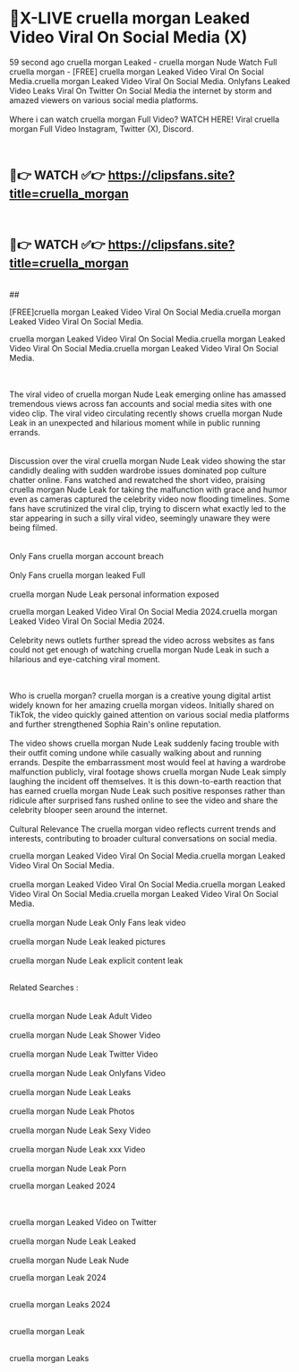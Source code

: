 # 🔴X-LIVE cruella morgan Leaked Video Viral On Social Media (X)<br>


59 second ago cruella morgan Leaked  - cruella morgan Nude  Watch Full cruella morgan - [FREE] cruella morgan Leaked Video Viral On Social Media.cruella morgan Leaked Video Viral On Social Media.   Onlyfans Leaked Video Leaks Viral On Twitter On Social Media the internet by storm and amazed viewers on various social media platforms. <br><br>
Where i can watch cruella morgan Full Video? WATCH HERE! Viral cruella morgan Full Video Instagram, Twitter (X), Discord. <br>


 <br>

##  🔴👉 WATCH ✅👉  <a href="https://clipsfans.site?title=cruella_morgan&ref=git">https://clipsfans.site?title=cruella_morgan</a> <br>
  <br>

##  🔴👉 WATCH ✅👉  <a href="https://clipsfans.site?title=cruella_morgan&ref=git">https://clipsfans.site?title=cruella_morgan</a> <br>
  <br>
  ##



[FREE]cruella morgan Leaked Video Viral On Social Media.cruella morgan Leaked Video Viral On Social Media. <br>

cruella morgan Leaked Video Viral On Social Media.cruella morgan Leaked Video Viral On Social Media.cruella morgan Leaked Video Viral On Social Media. <br>


  <br>

  <br>
The viral video of cruella morgan Nude Leak emerging online has amassed tremendous views across fan accounts and social media sites with one video clip. The viral video circulating recently shows cruella morgan Nude Leak in an unexpected and hilarious moment while in public running errands.<br>
<br>


<br>
Discussion over the viral cruella morgan Nude Leak video showing the star candidly dealing with sudden wardrobe issues dominated pop culture chatter online. Fans watched and rewatched the short video, praising cruella morgan Nude Leak for taking the malfunction with grace and humor even as cameras captured the celebrity video now flooding timelines. Some fans have scrutinized the viral clip, trying to discern what exactly led to the star appearing in such a silly viral video, seemingly unaware they were being filmed.<br>
<br>
<br> 
Only Fans cruella morgan account breach<br>
<br>
Only Fans cruella morgan leaked Full <br>
<br>
cruella morgan Nude Leak personal information exposed<br>

cruella morgan Leaked Video Viral On Social Media 2024.cruella morgan Leaked Video Viral On Social Media 2024. <br>
<br>
Celebrity news outlets further spread the video across websites as fans could not get enough of watching cruella morgan Nude Leak in such a hilarious and eye-catching viral moment.<br>
<br>

<br>
Who is cruella morgan? cruella morgan is a creative young digital artist widely known for her amazing cruella morgan videos. Initially shared on TikTok, the video quickly gained attention on various social media platforms and further strengthened Sophia Rain's online reputation.<br>
<br>
The video shows cruella morgan Nude Leak suddenly facing trouble with their outfit coming undone while casually walking about and running errands. Despite the embarrassment most would feel at having a wardrobe malfunction publicly, viral footage shows cruella morgan Nude Leak simply laughing the incident off themselves. It is this down-to-earth reaction that has earned cruella morgan Nude Leak such positive responses rather than ridicule after surprised fans rushed online to see the video and share the celebrity blooper seen around the internet.<br>
<br>
Cultural Relevance The cruella morgan video reflects current trends and interests, contributing to broader cultural conversations on social media.<br>

cruella morgan Leaked Video Viral On Social Media.cruella morgan Leaked Video Viral On Social Media.<br>
<br>
cruella morgan Leaked Video Viral On Social Media.cruella morgan Leaked Video Viral On Social Media.cruella morgan Leaked Video Viral On Social Media.<br>
<br>
cruella morgan Nude Leak Only Fans leak video<br>
<br>
cruella morgan Nude Leak leaked pictures<br>
<br>
cruella morgan Nude Leak explicit content leak<br>


<br>
Related Searches :<br>
<br>

<br>
cruella morgan Nude Leak Adult Video<br>
<br>
cruella morgan Nude Leak Shower Video<br>
<br>
cruella morgan Nude Leak Twitter Video<br>
<br>
cruella morgan Nude Leak Onlyfans Video<br>
<br>
cruella morgan Nude Leak Leaks<br>
<br>
cruella morgan Nude Leak Photos<br>

<br>
cruella morgan Nude Leak Sexy Video<br>
<br>
cruella morgan Nude Leak xxx Video<br>
<br>
cruella morgan Nude Leak Porn<br>

cruella morgan  Leaked 2024 <br> <br>
<br>

cruella morgan Leaked Video on Twitter <br>
<br>
cruella morgan Nude Leak Leaked<br>
<br>
cruella morgan Nude Leak Nude<br>


cruella morgan  Leak 2024 <br> <br>



cruella morgan  Leaks 2024 <br> <br>



 
cruella morgan  Leak<br> <br>



cruella morgan  Leaks<br> <br>





</p>




 



</p>










